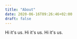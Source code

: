 ```yaml
---
title: "About"
date: 2020-06-16T09:26:46+02:00
draft: false
---
```


Hi it's us.
Hi it's us.
Hi it's us.
